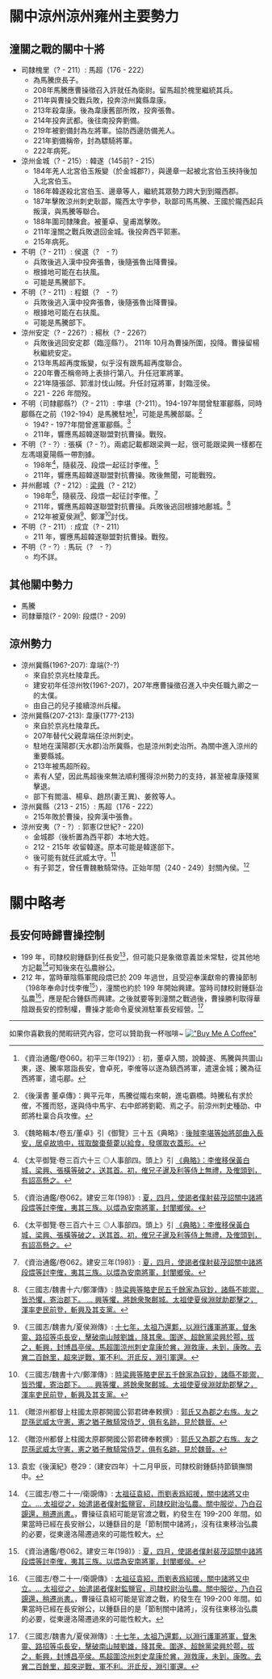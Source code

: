 ﻿# 關中涼州涼州雍州主要勢力
## 潼關之戰的關中十將
- 司隸槐里（? - 211）: 馬超（176 - 222）
	- 為馬騰庶長子。
	- 208年馬騰應曹操徵召入許就任為衛尉。留馬超於槐里繼統其兵。
	- 211年與曹操交戰兵敗，投奔涼州冀縣韋康。
	- 213年殺韋康。後為韋康舊部所敗，投奔張魯。
	- 214年投奔武都。後往南投奔劉備。
	- 219年被劉備封為左將軍。協防西邊防備羌人。
	- 221年劉備稱帝，封為驃騎將軍。
	- 222年病死。
- 涼州金城（? - 215）: 韓遂（145前? - 215）
	- 184年羌人北宮伯玉叛變（於金城郡?），與邊章一起被北宮伯玉挾持後加入北宮伯玉。
	- 186年韓遂殺北宮伯玉、邊章等人，繼統其眾勢力跨大到到隴西郡。
	- 187年擊敗涼州刺史耿鄙，隴西太守李參，耿鄙司馬馬騰、王國於隴西起兵叛漢，與馬騰等聯合。
	- 188年圍司隸陳倉。被董卓、皇甫嵩擊敗。
	- 211年潼關之戰兵敗退回金城。後投奔西平郭憲。
	- 215年病死。
- 不明（? - 211）: 侯選（?　- ?）
	- 兵敗後逃入漢中投奔張魯，後隨張魯出降曹操。 
	- 根據地可能在右扶風。
	- 可能是馬騰部下。
- 不明（? - 211）: 程銀（?　- ?）
	- 兵敗後逃入漢中投奔張魯，後隨張魯出降曹操。
	- 根據地可能在右扶風。
	- 可能是馬騰部下。
- 涼州安定（? - 226?）: 楊秋（? - 226?）
	- 兵敗後逃回安定郡（臨涇縣?）。 211年 10月為曹操所圍，投降。曹操留楊秋繼統安定。
	- 213年馬超再度叛變，似乎沒有跟馬超再度聯合。
	- 220年曹丕稱帝時上表排行第八。升任冠軍將軍。
	- 221年隨張郃、郭淮討伐山賊。升任討寇將軍，封臨涇侯。
	- 221 - 226 年間歿。
- 不明（司隸郿縣?）（? - 211）: 李堪（?-211）。194-197年間曾駐軍郿縣，同時郿縣在之前（192-194）是馬騰駐地[^6]，可能是馬騰部屬。[^4]
	- 194? - 197?年間曾進軍郿縣。[^3]
	- 211年，響應馬超韓遂聯盟對抗曹操。戰歿。
- 不明（? - ?）: 張橫（? - ?）。兩處記載都跟梁興一起，很可能跟梁興一樣都在左馮翊夏陽縣一帶割據。
	- 198年[^2]，隨裴茂、段煨一起征討李傕。[^1]
	- 211年，響應馬超韓遂聯盟對抗曹操。敗後無聞，可能戰歿。
- 并州鄜城（? - 212）: [梁興](./LiangXing.md)（? - 212）
	- 198年[^2]，隨裴茂、段煨一起征討李傕。[^1]
	- 211年，響應馬超韓遂聯盟對抗曹操。兵敗後逃回根據地鄜城。[^10]
	- 212年被夏侯淵[^5]、鄭渾[^10]討伐。
- 不明（? - 211）: 成宜（? - 211）
	- 211 年，響應馬超韓遂聯盟對抗曹操。戰歿。
- 不明（? - ?）: 馬玩（?　- ?）
	- 均不詳。

## 其他關中勢力
- 馬騰
- 司隸華陰(? - 209): 段煨(? - 209)

## 涼州勢力
- 涼州冀縣(196?-207): 韋端(?-?)
	- 來自於京兆杜陵韋氏。
	- 建安初年任涼州牧(196?-207)，207年應曹操徵召進入中央任職九卿之一的太僕。
	- 由自己的兒子接續涼州兵權。
- 涼州冀縣(207-213): 韋康(177?-213)
	- 來自於京兆杜陵韋氏。
	- 207年替代父親韋端任涼州刺史。
	- 駐地在漢陽郡(天水郡)治所冀縣，也是涼州刺史治所。為關中進入涼州的重要縣城。
	- 213年被馬超所殺。
	- 素有人望，因此馬超後來無法順利獲得涼州勢力的支持，甚至被韋康殘黨擊退。
	- 部下有閻溫、楊阜、趙昂(妻王異)、姜敘等人。
- 涼州冀縣（213 - 215）: 馬超（176 - 222）
	- 215年敗於曹操，投奔漢中張魯。
- 涼州安夷（? - ?）: 郭憲(2世紀? - 220)
	- 金城郡（後析置為西平郡）本地大姓。
	- 212 - 215年 收留韓遂。原本可能是韓遂部下。
	- 後可能有就任武威太守。[^9]
	- 有子郭芝，曾任曹魏散騎常侍。正始年間（240 - 249）封關內侯。[^9]

# 關中略考
## 長安何時歸曹操控制
- 199 年，司隸校尉鍾繇到任長安[^7]，但可能只是象徵意義並未常駐，從其他地方記載[^8]可知後來在弘農辦公。
- 212 年，當時華陰縣軍閥段煨已於 209 年過世，且受迎奉漢獻帝的曹操節制（198年奉命討伐李傕[^1]），潼關也約於 199 年開始興建。當時司隸校尉鍾繇治弘農[^8]，應是配合鍾繇而興建。之後就要等到潼關之戰過後，曹操勝利取得華陰跟長安的控制權，曹操才能命令夏侯淵駐軍長安經營。[^5]



---
如果你喜歡我的閒暇研究內容，您可以贊助我一杯咖啡~ 
[!["Buy Me A Coffee"](https://www.buymeacoffee.com/assets/img/custom_images/orange_img.png)](https://www.buymeacoffee.com/kerickuo)
 

[^1]: 《資治通鑑/卷062。建安三年(198)》: [夏，四月，使謁者僕射裴茂詔關中諸將段煨等討李傕，夷其三族。以煨為安南將軍，封閺鄉侯。](https://zh.wikisource.org/wiki/%E8%B3%87%E6%B2%BB%E9%80%9A%E9%91%91/%E5%8D%B7062#%E5%BB%BA%E5%AE%89%E4%B8%89%E5%B9%B4%EF%BC%88%E6%88%8A%E5%AF%85%EF%BC%8C%E8%A5%BF%E5%85%83%E4%B8%80%E4%B9%9D%E5%85%AB%E5%B9%B4%EF%BC%89)
[^2]: 《太平御覽·卷三百六十三 ◎人事部四。頭上》引 [《典略》：李傕移保黃白城，梁興、張橫等破之，送其首。初，傕兄子暹及利等侍上無禮，及傕頭到，有詔高懸之。](https://ctext.org/text.pl?node=380733&if=gb#n380750)
[^3]: 《魏略輯本/卷五/董卓》引《御覽》三十五《典略》: [後賊李堪等始將部曲入長安，居卓故塢中，拔取酸棗藜藿以給食，發塚取衣蓋形。](https://zh.wikisource.org/zh-hant/%E9%AD%8F%E7%95%A5%E8%BC%AF%E6%9C%AC/%E5%8D%B7%E4%BA%94#%E8%91%A3%E5%8D%93%EF%BC%88%E5%85%AD%E6%A2%9D%EF%BC%89)
[^4]: 《後漢書 董卓傳》：興平元年，馬騰從隴右來朝，進屯霸橋。時騰私有求於傕，不獲而怒，遂與侍中馬宇、右中郎將劉範、焉之子。前涼州刺史種劭、中郎將杜稟合兵攻傕。
[^6]: 《資治通鑑/卷060。初平三年(192)》: 初，董卓入關，說韓遂、馬騰與共圖山東，遂、騰率眾詣長安，會卓死，李傕等以遂為鎮西將軍，遣還金城；騰為征西將軍，遣屯郿。
[^5]: 《三國志/魏書九/夏侯淵傳》: [十七年，太祖乃還鄴，以淵行護軍將軍，督朱靈、路招等屯長安，擊破南山賊劉雄，降其衆。圍遂、超餘黨梁興於鄠，拔之，斬興，封博昌亭侯。馬超圍涼州刺史韋康於兾，淵救康，未到，康敗。去兾二百餘里，超來逆戰，軍不利。汧氐反，淵引軍還。](https://ctext.org/text.pl?node=602336&if=gb#n602340)
[^7]: 袁宏《後漢紀》卷29：（建安四年）十二月甲辰，司隸校尉鍾繇持節鎮撫關中。
[^8]: 《三國志/卷二十一/衛覬傳》: [太祖征袁紹，而劉表爲紹援，關中諸將又中立。... 太祖從之，始遣謁者僕射監鹽官，司隷校尉治弘農。關中服從，乃白召覬還，稍遷尚書。](https://zh.wikisource.org/zh-hant/%E4%B8%89%E5%9C%8B%E5%BF%97/%E5%8D%B721#%E8%A1%9E%E8%A6%AC)，曹操征袁紹可能是官渡之戰，約發生在 199-200 年間。如果當時已經在長安辦公，以鍾繇目的是「節制關中諸將」，沒有往東移治弘農的必要，從東邊洛陽遷過來的可能性較大。
[^9]: 《贈涼州都督上柱國太原郡開國公郭君碑奉敕撰》: [郭氏又為郡之右族。友之昆孫武威太守憲，憲之猶子散騎常侍芝，俱有名跡，見於魏晉。](https://zh.wikisource.org/zh-hant/%E8%B4%88%E6%B6%BC%E5%B7%9E%E9%83%BD%E7%9D%A3%E4%B8%8A%E6%9F%B1%E5%9C%8B%E5%A4%AA%E5%8E%9F%E9%83%A1%E9%96%8B%E5%9C%8B%E5%85%AC%E9%83%AD%E5%90%9B%E7%A2%91%E5%A5%89%E6%95%95%E6%92%B0)
[^10]: 《三國志/魏書十六/鄭渾傳》: [時梁興等略吏民五千餘家為寇鈔，諸縣不能禦，皆恐懼，寄治郡下。 ... 興等懼，將餘衆聚鄜城。太祖使夏侯淵就助郡擊之，渾率吏民前登，斬興及其支黨。](https://ctext.org/text.pl?node=602699&if=gb#n602702)




